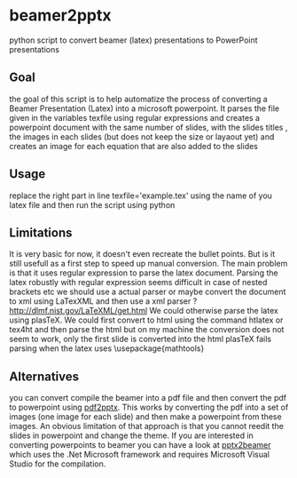 # beamer2pptx
python script to convert beamer (latex) presentations to PowerPoint presentations

## Goal
the goal of this script is to help automatize the process of converting  a Beamer Presentation (Latex) into a microsoft powerpoint.
It parses the file given in the variables texfile using regular expressions and creates a powerpoint document with the same number of slides, with the slides titles , the images in each slides (but does not keep the size or layaout yet) and creates an image for each equation that are also added to the slides

## Usage

replace the right part in line texfile='example.tex' using the name of you latex file
and then run the script using python

## Limitations

It is very basic for now, it doesn't even recreate the bullet points. But is it still usefull as a first step to speed up manual conversion.
The main problem is that it uses regular expression to parse the latex document. 
Parsing the latex robustly with regular expression seems difficult in case of nested brackets etc we should use a actual parser or maybe convert the document to xml using LaTexXML and then use a xml parser ?  http://dlmf.nist.gov/LaTeXML/get.html 
We could otherwise parse the latex using  plasTeX. 
We could first convert to html using the command htlatex or tex4ht and then parse the html but on my machine the conversion does not seem to work, only the first slide is converted into the html
plasTeX fails parsing when the latex uses \usepackage{mathtools}

## Alternatives 

you can convert compile the beamer into a pdf file and then convert the pdf to powerpoint using [pdf2pptx](https://github.com/ashafaei/pdf2pptx).
This works by converting the pdf into a set of images (one image for each slide) and then make a powerpoint from these images.
An obvious limitation of that approach is that you cannot reedit the slides in powerpoint and change the theme.
If you are interested in converting powerpoints to beamer you can have a look at [pptx2beamer](https://github.com/IngoScholtes/pptx2beamer)
which uses the .Net Microsoft framework and requires Microsoft Visual Studio for the compilation.




